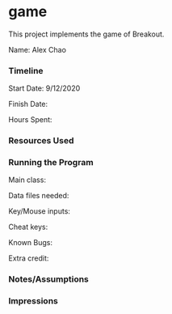 game
====

This project implements the game of Breakout.

Name: Alex Chao

### Timeline

Start Date: 9/12/2020

Finish Date: 

Hours Spent: 


### Resources Used


### Running the Program

Main class:

Data files needed: 

Key/Mouse inputs:

Cheat keys:

Known Bugs:

Extra credit:


### Notes/Assumptions


### Impressions

